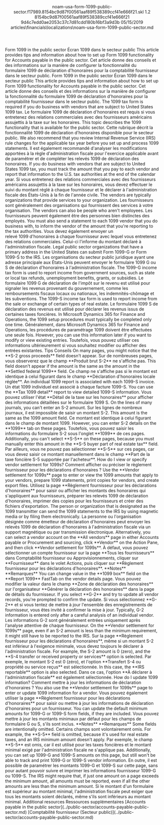 <?xml version="1.0" encoding="UTF-8"?>
<xliff xmlns:logoport="urn:logoport:xliffeditor:xliff-extras:1.0" xmlns:tilt="urn:logoport:xliffeditor:tilt-non-translatables:1.0" xmlns:xsi="http://www.w3.org/2001/XMLSchema-instance" xmlns="urn:oasis:names:tc:xliff:document:1.2" xmlns:xliffext="urn:microsoft:content:schema:xliffextensions" version="1.2" xsi:schemaLocation="urn:oasis:names:tc:xliff:document:1.2 xliff-core-1.2-transitional.xsd">
  <file datatype="xml" source-language="en-US" original="noam-usa-form-1099-public-sector.md" target-language="fr-FR">
    <header>
      <tool tool-company="Microsoft" tool-version="1.0-7889195" tool-name="mdxliff" tool-id="mdxliff"/>
      <xliffext:skl_file_name>noam-usa-form-1099-public-sector.f17989.8154bc9d87f00561aaf89f538389ccf41e666f21.skl</xliffext:skl_file_name>
      <xliffext:version>1.2</xliffext:version>
      <xliffext:ms.openlocfilehash>8154bc9d87f00561aaf89f538389ccf41e666f21</xliffext:ms.openlocfilehash>
      <xliffext:ms.sourcegitcommit>9d4c7edd0ae2053c37c7d81cdd180b16bf3a9d3b</xliffext:ms.sourcegitcommit>
      <xliffext:ms.lasthandoff>05/15/2019</xliffext:ms.lasthandoff>
      <xliffext:ms.openlocfilepath>articles\financials\localizations\noam-usa-form-1099-public-sector.md</xliffext:ms.openlocfilepath>
    </header>
    <body>
      <group extype="content" id="content">
        <trans-unit xml:space="preserve" translate="yes" id="101" restype="x-metadata">
          <source>Form 1099 in the public sector</source>
        <target logoport:matchpercent="101" state="translated" state-qualifier="leveraged-tm">Écran 1099 dans le secteur public</target></trans-unit>
        <trans-unit xml:space="preserve" translate="yes" id="102" restype="x-metadata">
          <source>This article provides tips and information about how to set up Form 1099 functionality for Accounts payable in the public sector.</source>
        <target logoport:matchpercent="101" state="translated" state-qualifier="leveraged-tm">Cet article donne des conseils et des informations sur la manière de configurer la fonctionnalité du formulaire 1099 de déclaration d'honoraires pour la comptabilité fournisseur dans le secteur public.</target></trans-unit>
        <trans-unit xml:space="preserve" translate="yes" id="103">
          <source>Form 1099 in the public sector</source>
        <target logoport:matchpercent="101" state="translated" state-qualifier="leveraged-tm">Écran 1099 dans le secteur public</target></trans-unit>
        <trans-unit xml:space="preserve" translate="yes" id="104">
          <source>This article provides tips and information about how to set up Form 1099 functionality for Accounts payable in the public sector.</source>
        <target logoport:matchpercent="101" state="translated" state-qualifier="leveraged-tm">Cet article donne des conseils et des informations sur la manière de configurer la fonctionnalité du formulaire 1099 de déclaration d'honoraires pour la comptabilité fournisseur dans le secteur public.</target></trans-unit>
        <trans-unit xml:space="preserve" translate="yes" id="105">
          <source>The 1099 tax form is required if you do business with vendors that are subject to United States 1099 tax.</source>
        <target logoport:matchpercent="101" state="translated" state-qualifier="leveraged-tm">Le formulaire 1099 de déclaration d'honoraires est requis si vous entretenez des relations commerciales avec des fournisseurs américains assujettis à la taxe sur les honoraires.</target></trans-unit>
        <trans-unit xml:space="preserve" translate="yes" id="106">
          <source>This topic describes the 1099 functionality that is available for the public sector.</source>
        <target logoport:matchpercent="101" state="translated" state-qualifier="leveraged-tm">Cette rubrique décrit la fonctionnalité 1099 de déclaration d'honoraires disponible pour le secteur public.</target></trans-unit>
        <trans-unit xml:space="preserve" translate="yes" id="107">
          <source>We also recommend that you review Internal Revenue Service (IRS) rule changes for the applicable tax year before you set up and process 1099 statements.</source>
        <target logoport:matchpercent="101" state="translated" state-qualifier="leveraged-tm">Il est également recommandé d'analyser les modifications apportées à la règle d'administration fiscale pour l'exercice applicable avant de paramétrer et de compléter les relevés 1099 de déclaration des honoraires.</target></trans-unit>
        <trans-unit xml:space="preserve" translate="yes" id="108">
          <source>If you do business with vendors that are subject to United States 1099 tax, you must track the amount that you pay to each vendor and report that information to the U.S. tax authorities at the end of the calendar year.</source>
        <target logoport:matchpercent="101" state="translated" state-qualifier="leveraged-tm">Si vous entretenez des relations commerciales avec des fournisseurs américains assujettis à la taxe sur les honoraires, vous devez effectuer le suivi du montant réglé à chaque fournisseur et le déclarer à l'administration fiscale des États-Unis à la fin de l'année civile.</target></trans-unit>
        <trans-unit xml:space="preserve" translate="yes" id="109">
          <source>The vendors are typically organizations that provide services to your organization.</source>
        <target logoport:matchpercent="101" state="translated" state-qualifier="leveraged-tm">Les fournisseurs sont généralement des organisations qui fournissent des services à votre organisation.</target></trans-unit>
        <trans-unit xml:space="preserve" translate="yes" id="110">
          <source>The vendors can also be people who aren't employees.</source>
        <target logoport:matchpercent="101" state="translated" state-qualifier="leveraged-tm">Les fournisseurs peuvent également être des personnes bien distinctes des employés.</target></trans-unit>
        <trans-unit xml:space="preserve" translate="yes" id="111">
          <source>You must also send a statement to each 1099 vendor that you do business with, to inform the vendor of the amount that you're reporting to the tax authorities.</source>
        <target logoport:matchpercent="101" state="translated" state-qualifier="leveraged-tm">Vous devez également envoyer un relevé 1099 d'honoraires à chaque fournisseur avec lequel vous entretenez des relations commerciales. Celui-ci l'informe du montant déclaré à l'administration fiscale.</target></trans-unit>
        <trans-unit xml:space="preserve" translate="yes" id="112">
          <source>Legal public sector organizations that have a primary address in the United States can submit Form 1099-G or Form 1099-S to the IRS.</source>
        <target logoport:matchpercent="101" state="translated" state-qualifier="leveraged-tm">Les organisations du secteur public juridique ayant une adresse principale aux États-Unis peuvent envoyer le formulaire 1099 G ou S de déclaration d'honoraires à l'administration fiscale.</target></trans-unit>
        <trans-unit xml:space="preserve" translate="yes" id="113">
          <source>The 1099-G income tax form is used to report income from government sources, such as state or local tax refunds, unemployment benefits, grants, or subsidies.</source>
        <target logoport:matchpercent="101" state="translated" state-qualifier="leveraged-tm">Le formulaire 1099 G de déclaration de l'impôt sur le revenu est utilisé pour signaler les revenus provenant du gouvernement, comme les remboursements fiscaux locaux ou nationaux, les indemnités-chômage et les subventions.</target></trans-unit>
        <trans-unit xml:space="preserve" translate="yes" id="114">
          <source>The 1099-S income tax form is used to report income from the sale or exchange of certain types of real estate.</source>
        <target logoport:matchpercent="101" state="translated" state-qualifier="leveraged-tm">Le formulaire 1099 S de déclaration des revenus est utilisé pour déclarer les revenus issus de certaines taxes foncières.</target></trans-unit>
        <trans-unit xml:space="preserve" translate="yes" id="115">
          <source>In Microsoft Dynamics 365 for Finance and Operations, the 1099 setup procedures must typically be completed only one time.</source>
        <target logoport:matchpercent="101" state="translated" state-qualifier="leveraged-tm">Généralement, dans Microsoft Dynamics 365 for Finance and Operations, les procédures de paramétrage 1099 doivent être effectuées une seule fois.</target></trans-unit>
        <trans-unit xml:space="preserve" translate="yes" id="116">
          <source>However, you can use this information later if you want to modify or view existing entries.</source>
        <target logoport:matchpercent="101" state="translated" state-qualifier="leveraged-tm">Toutefois, vous pouvez utiliser ces informations ultérieurement si vous souhaitez modifier ou afficher des entrées existantes.</target></trans-unit>
        <trans-unit xml:space="preserve" translate="yes" id="117">
          <source>Tips</source>
        <target logoport:matchpercent="101" state="translated" state-qualifier="leveraged-tm">Conseils</target></trans-unit>
        <trans-unit xml:space="preserve" translate="yes" id="118">
          <source>On many pages, you might notice that the <bpt id="p1">**</bpt>S-2 gross proceeds<ept id="p1">**</ept> field doesn't appear.</source>
        <target logoport:matchpercent="101" state="translated" state-qualifier="leveraged-tm">Sur de nombreuses pages, vous observerez que le champ <bpt id="p1">**</bpt>Produit brut S-2<ept id="p1">**</ept> ne s'affiche pas.</target></trans-unit>
        <trans-unit xml:space="preserve" translate="yes" id="119">
          <source>This field doesn't appear if the amount is the same as the amount in the <bpt id="p1">**</bpt>Settled federal 1099<ept id="p1">**</ept> field.</source>
        <target logoport:matchpercent="101" state="translated" state-qualifier="leveraged-tm">Ce champ ne s'affiche pas si le montant est identique à celui figurant dans le champ <bpt id="p1">**</bpt>Déclaration d'honoraires locale réglée<ept id="p1">**</ept>.</target></trans-unit>
        <trans-unit xml:space="preserve" translate="yes" id="120">
          <source>An individual 1099 report is associated with each 1099-S invoice.</source>
        <target logoport:matchpercent="101" state="translated" state-qualifier="leveraged-tm">Un état 1099 individuel est associé à chaque facture 1099-S.</target></trans-unit>
        <trans-unit xml:space="preserve" translate="yes" id="121">
          <source>You can use the <bpt id="p1">**</bpt>Tax 1099 detail<ept id="p1">**</ept> report to view detailed 1099-S information.</source>
        <target logoport:matchpercent="101" state="translated" state-qualifier="leveraged-tm">Vous pouvez utiliser l'état <bpt id="p1">**</bpt>Détail de la taxe sur les honoraires<ept id="p1">**</ept> pour afficher des informations détaillées sur le formulaire 1099 S.</target></trans-unit>
        <trans-unit xml:space="preserve" translate="yes" id="122">
          <source>On the lines of many journals, you can't enter an S-2 amount.</source>
        <target logoport:matchpercent="101" state="translated" state-qualifier="leveraged-tm">Sur les lignes de nombreux journaux, il est impossible de saisir un montant S-2.</target></trans-unit>
        <trans-unit xml:space="preserve" translate="yes" id="123">
          <source>This amount is the same as the 1099 amount field.</source>
        <target logoport:matchpercent="101" state="translated" state-qualifier="leveraged-tm">Ce montant est identique à celui figurant dans le champ de montant 1099.</target></trans-unit>
        <trans-unit xml:space="preserve" translate="yes" id="124">
          <source>However, you can enter S-2 details on the <bpt id="p1">**</bpt>1099<ept id="p1">**</ept> tab on these pages.</source>
        <target logoport:matchpercent="101" state="translated" state-qualifier="leveraged-tm">Toutefois, vous pouvez saisir les informations du formulaire S-2 sous l'onglet <bpt id="p1">**</bpt>1099<ept id="p1">**</ept> de ces pages.</target></trans-unit>
        <trans-unit xml:space="preserve" translate="yes" id="125">
          <source>Additionally, you can't select <bpt id="p1">**</bpt>S-5<ept id="p1">**</ept> on these pages, because you must manually enter this amount in the <bpt id="p2">**</bpt>S-5 buyer part of real estate tax<ept id="p2">**</ept> field.</source>
        <target logoport:matchpercent="101" state="translated" state-qualifier="leveraged-tm">Par ailleurs, vous ne pouvez pas sélectionner <bpt id="p1">**</bpt>S-5<ept id="p1">**</ept> sur ces pages, car vous devez saisir ce montant manuellement dans le champ <bpt id="p2">**</bpt>Part de la taxe foncière S-5 supportée par l'acheteur<ept id="p2">**</ept>.</target></trans-unit>
        <trans-unit xml:space="preserve" translate="yes" id="126">
          <source>How do I view or specify vendor settlement for 1099s?</source>
        <target logoport:matchpercent="101" state="translated" state-qualifier="leveraged-tm">Comment afficher ou préciser le règlement fournisseur pour les déclarations d'honoraires ?</target></trans-unit>
        <trans-unit xml:space="preserve" translate="yes" id="127">
          <source>Use the <bpt id="p1">**</bpt>Vendor settlement for 1099s<ept id="p1">**</ept> page to enter or view the 1099 amounts that apply to your vendors, prepare 1099 statements, print copies for vendors, and create export files.</source>
        <target logoport:matchpercent="101" state="translated" state-qualifier="leveraged-tm">Utilisez la page <bpt id="p1">**</bpt>Règlement fournisseur pour les déclarations d'honoraires<ept id="p1">**</ept> pour saisir ou afficher les montants des honoraires qui s'appliquent aux fournisseurs, préparer les relevés 1099 de déclaration d'honoraires, imprimer des copies pour les fournisseurs et créer des fichiers d'exportation.</target></trans-unit>
        <trans-unit xml:space="preserve" translate="yes" id="128">
          <source>The person or organization that is designated as the 1099 transmitter can send the 1099 statements to the IRS by using magnetic media or by filing them electronically.</source>
        <target logoport:matchpercent="101" state="translated" state-qualifier="leveraged-tm">La personne ou l'organisation désignée comme émetteur de déclaration d'honoraires peut envoyer les relevés 1099 de déclaration d'honoraires à l'administration fiscale via un support magnétique ou par transmission électronique.</target></trans-unit>
        <trans-unit xml:space="preserve" translate="yes" id="129">
          <source>Alternatively, you can select a vendor account on the <bpt id="p1">**</bpt>All vendors<ept id="p1">**</ept> page in either Accounts payable or Procurement and sourcing, click <bpt id="p2">**</bpt>Vendor<ept id="p2">**</ept> on the Action Pane, and then click <bpt id="p3">**</bpt>Vendor settlement for 1099s<ept id="p3">**</ept>.</source>
        <target logoport:matchpercent="101" state="translated" state-qualifier="leveraged-tm">À défaut, vous pouvez sélectionner un compte fournisseur sur la page <bpt id="p1">**</bpt>Tous les fournisseurs<ept id="p1">**</ept> dans Comptabilité fournisseur ou Approvisionnements, cliquer sur <bpt id="p2">**</bpt>Fournisseur<ept id="p2">**</ept> dans le volet Actions, puis cliquer sur <bpt id="p3">**</bpt>Règlement fournisseur pour les déclarations d'honoraires<ept id="p3">**</ept>.</target></trans-unit>
        <trans-unit xml:space="preserve" translate="yes" id="130">
          <source><bpt id="p1">**</bpt>Notes<ept id="p1">**</ept></source>
        <target logoport:matchpercent="101" state="translated" state-qualifier="leveraged-tm"><bpt id="p1">**</bpt>Remarques<ept id="p1">**</ept></target></trans-unit>
        <trans-unit xml:space="preserve" translate="yes" id="131">
          <source>You can change value in the <bpt id="p1">**</bpt>1099 box<ept id="p1">**</ept> field on the <bpt id="p2">**</bpt>Report 1099<ept id="p2">**</ept> FastTab on the vendor details page.</source>
        <target logoport:matchpercent="101" state="translated" state-qualifier="leveraged-tm">Vous pouvez modifier la valeur dans le champ <bpt id="p1">**</bpt>Zone de déclaration des honoraires<ept id="p1">**</ept> sur l'organisateur <bpt id="p2">**</bpt>Générer la déclaration des honoraires<ept id="p2">**</ept> dans la page de détails du fournisseur.</target></trans-unit>
        <trans-unit xml:space="preserve" translate="yes" id="132">
          <source>If you select <bpt id="p1">**</bpt>G-2<ept id="p1">**</ept> and try to update all vendor records, you're prompted to confirm the update.</source>
        <target logoport:matchpercent="101" state="translated" state-qualifier="leveraged-tm">Si vous sélectionnez <bpt id="p1">**</bpt>G-2<ept id="p1">**</ept> et si vous tentez de mettre à jour l'ensemble des enregistrements de fournisseur, vous êtes invité à confirmer la mise à jour.</target></trans-unit>
        <trans-unit xml:space="preserve" translate="yes" id="133">
          <source>Typically, G-2 information is entered only after a careful analysis of an individual vendor.</source>
        <target logoport:matchpercent="101" state="translated" state-qualifier="leveraged-tm">Les informations G-2 sont généralement entrées uniquement après l'analyse attentive de chaque fournisseur.</target></trans-unit>
        <trans-unit xml:space="preserve" translate="yes" id="134">
          <source>On the <bpt id="p1">**</bpt>Vendor settlement for 1099s<ept id="p1">**</ept> page, even if an S-2 amount is less than the minimum requirement, it might still have to be reported to the IRS.</source>
        <target logoport:matchpercent="101" state="translated" state-qualifier="leveraged-tm">Sur la page <bpt id="p1">**</bpt>Règlement fournisseur pour les déclarations d'honoraires<ept id="p1">**</ept>, même si un montant S-2 est inférieur à l'exigence minimale, vous devez toujours le déclarer à l'administration fiscale.</target></trans-unit>
        <trans-unit xml:space="preserve" translate="yes" id="135">
          <source>For example, the S-2 amount is 0 (zero), and the <bpt id="p1">**</bpt>S-4 transfer or received property or services<ept id="p1">**</ept> option is selected.</source>
        <target logoport:matchpercent="101" state="translated" state-qualifier="leveraged-tm">Par exemple, le montant S-2 est 0 (zéro), et l'option <bpt id="p1">**</bpt>Transfert S-4 ou propriété ou service reçus<ept id="p1">**</ept> est sélectionnée.</target></trans-unit>
        <trans-unit xml:space="preserve" translate="yes" id="136">
          <source>In this case, the <bpt id="p1">**</bpt>IRS reportable<ept id="p1">**</ept> option is also selected.</source>
        <target logoport:matchpercent="101" state="translated" state-qualifier="leveraged-tm">Dans ce cas, l'option <bpt id="p1">**</bpt>À déclarer à l'administration fiscale<ept id="p1">**</ept> est également sélectionnée.</target></trans-unit>
        <trans-unit xml:space="preserve" translate="yes" id="137">
          <source>How do I update 1099 information?</source>
        <target logoport:matchpercent="101" state="translated" state-qualifier="leveraged-tm">Comment mettre à jour les informations de déclaration d'honoraires ?</target></trans-unit>
        <trans-unit xml:space="preserve" translate="yes" id="138">
          <source>You also use the <bpt id="p1">**</bpt>Vendor settlement for 1099s<ept id="p1">**</ept> page to enter or update 1099 information for a vendor.</source>
        <target logoport:matchpercent="101" state="translated" state-qualifier="leveraged-tm">Vous pouvez également utiliser la page <bpt id="p1">**</bpt>Règlement fournisseur pour les déclarations d'honoraires<ept id="p1">**</ept> pour saisir ou mettre à jour les informations de déclaration d'honoraires pour un fournisseur.</target></trans-unit>
        <trans-unit xml:space="preserve" translate="yes" id="139">
          <source>You can update the default minimum amounts for 1099-G or 1099-S form fields, if they are included.</source>
        <target logoport:matchpercent="101" state="translated" state-qualifier="leveraged-tm">Vous pouvez mettre à jour les montants minimaux par défaut pour les champs de formulaire G ou S, s'ils sont inclus.</target></trans-unit>
        <trans-unit xml:space="preserve" translate="yes" id="140">
          <source><bpt id="p1">**</bpt>Notes<ept id="p1">**</ept></source>
        <target logoport:matchpercent="101" state="translated" state-qualifier="leveraged-tm"><bpt id="p1">**</bpt>Remarques<ept id="p1">**</ept></target></trans-unit>
        <trans-unit xml:space="preserve" translate="yes" id="141">
          <source>Some fields are intentionally omitted.</source>
        <target logoport:matchpercent="101" state="translated" state-qualifier="leveraged-tm">Certains champs sont volontairement omis.</target></trans-unit>
        <trans-unit xml:space="preserve" translate="yes" id="142">
          <source>For example, the <bpt id="p1">**</bpt>S-5<ept id="p1">**</ept> field is omitted, because it's used for real estate taxes, and an IRS minimum amount doesn't apply.</source>
        <target logoport:matchpercent="101" state="translated" state-qualifier="leveraged-tm">Par exemple, le champ <bpt id="p1">**</bpt>S-5<ept id="p1">**</ept> est omis, car il est utilisé pour les taxes foncières et le montant minimal exigé par l'administration fiscale ne s'applique pas.</target></trans-unit>
        <trans-unit xml:space="preserve" translate="yes" id="143">
          <source>Additionally, you can set up 1099-G and 1099-S amounts on this page, but still won't be able to track and print 1099-G or 1099-S vendor information.</source>
        <target logoport:matchpercent="101" state="translated" state-qualifier="leveraged-tm">En outre, il est possible de paramétrer les montants 1099-G et 1099-S sur cette page, sans pour autant pouvoir suivre et imprimer les informations fournisseur 1099-G ou 1099-S.</target></trans-unit>
        <trans-unit xml:space="preserve" translate="yes" id="144">
          <source>The IRS might require that, if just one amount on a page exceeds the minimum amount, all amounts must be reported, even if all the other amounts are less than the minimum amount.</source>
        <target logoport:matchpercent="101" state="translated" state-qualifier="leveraged-tm">Si le montant d'un formulaire est supérieur au montant minimal, l'administration fiscale peut exiger que tous les montants soient déclarés, même s'ils sont inférieurs au montant minimal.</target></trans-unit>
        <trans-unit xml:space="preserve" translate="yes" id="145">
          <source>Additional resources</source>
        <target logoport:matchpercent="101" state="translated" state-qualifier="leveraged-tm">Ressources supplémentaires</target></trans-unit>
        <trans-unit xml:space="preserve" translate="yes" id="146">
          <source><bpt id="p1">[</bpt>Accounts payable in the public sector<ept id="p1">](../public-sector/accounts-payable-public-sector.md)</ept></source>
        <target logoport:matchpercent="101" state="translated" state-qualifier="leveraged-tm"><bpt id="p1">[</bpt>Comptabilité fournisseur (Secteur public)<ept id="p1">](../public-sector/accounts-payable-public-sector.md)</ept></target></trans-unit>
      </group>
    </body>
  </file>
</xliff>
